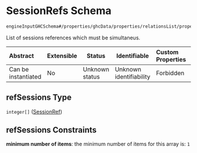 # SessionRefs Schema

```txt
engineInputGHCSchema#/properties/ghcData/properties/relationsList/properties/simultaneusGroups/items/properties/refSessions
```

List of sessions references which must be simultaneus.


| Abstract            | Extensible | Status         | Identifiable            | Custom Properties | Additional Properties | Access Restrictions | Defined In                                                         |
| :------------------ | ---------- | -------------- | ----------------------- | :---------------- | --------------------- | ------------------- | ------------------------------------------------------------------ |
| Can be instantiated | No         | Unknown status | Unknown identifiability | Forbidden         | Allowed               | none                | [ghc.schema.json\*](../out/ghc.schema.json "open original schema") |

## refSessions Type

`integer[]` ([SessionRef](ghc-properties-ghcdata-properties-relationslist-properties-simultaneusgroups-simultaneusgroup-properties-sessionrefs-sessionref.md))

## refSessions Constraints

**minimum number of items**: the minimum number of items for this array is: `1`
